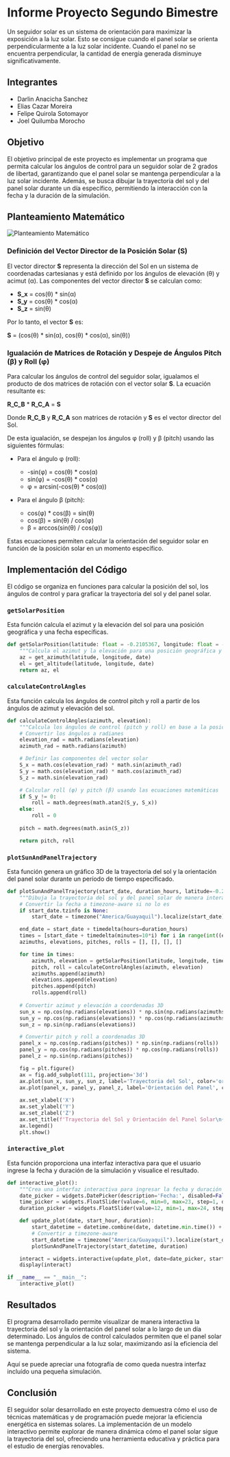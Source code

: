 # Informe Proyecto Segundo Bimestre
Un seguidor solar es un sistema de orientación para maximizar la exposición a la luz solar. Esto se consigue cuando el panel solar se orienta perpendicularmente a la luz solar incidente. Cuando el panel no se encuentra perpendicular, la cantidad de energía generada disminuye significativamente.

## Integrantes
* Darlin Anacicha Sanchez
* Elias Cazar Moreira
* Felipe Quirola Sotomayor
* Joel Quilumba Morocho

## Objetivo
El objetivo principal de este proyecto es implementar un programa que permita calcular los ángulos de control para un seguidor solar de 2 grados de libertad, garantizando que el panel solar se mantenga perpendicular a la luz solar incidente. Además, se busca dibujar la trayectoria del sol y del panel solar durante un día específico, permitiendo la interacción con la fecha y la duración de la simulación.

## Planteamiento Matemático

![Planteamiento Matemático](https://github.com/iamjoel01/proyecto2bimestre_grupo8/raw/main/Planetamiento%20Matem%C3%A1tico.jpg)

### Definición del Vector Director de la Posición Solar (S)

El vector director **S** representa la dirección del Sol en un sistema de coordenadas cartesianas y está definido por los ángulos de elevación (θ) y acimut (α). Las componentes del vector director **S** se calculan como:

- **S_x** = cos(θ) * sin(α)
- **S_y** = cos(θ) * cos(α)
- **S_z** = sin(θ)

Por lo tanto, el vector **S** es:

**S** = (cos(θ) * sin(α), cos(θ) * cos(α), sin(θ))

### Igualación de Matrices de Rotación y Despeje de Ángulos Pitch (β) y Roll (φ)

Para calcular los ángulos de control del seguidor solar, igualamos el producto de dos matrices de rotación con el vector solar **S**. La ecuación resultante es:

**R_C_B** * **R_C_A** = **S**

Donde **R_C_B** y **R_C_A** son matrices de rotación y **S** es el vector director del Sol.

De esta igualación, se despejan los ángulos φ (roll) y β (pitch) usando las siguientes fórmulas:

- Para el ángulo φ (roll):

  - -sin(φ) = cos(θ) * cos(α)
  - sin(φ) = -cos(θ) * cos(α)
  - φ = arcsin(-cos(θ) * cos(α))

- Para el ángulo β (pitch):

  - cos(φ) * cos(β) = sin(θ)
  - cos(β) = sin(θ) / cos(φ)
  - β = arccos(sin(θ) / cos(φ))

Estas ecuaciones permiten calcular la orientación del seguidor solar en función de la posición solar en un momento específico.

## Implementación del Código
El código se organiza en funciones para calcular la posición del sol, los ángulos de control y para graficar la trayectoria del sol y del panel solar.

### `getSolarPosition`
Esta función calcula el azimut y la elevación del sol para una posición geográfica y una fecha específicas.

```python
def getSolarPosition(latitude: float = -0.2105367, longitude: float = -78.491614, date: datetime = datetime.now(tz=timezone("America/Guayaquil"))):
    """Calcula el azimut y la elevación para una posición geográfica y fecha."""
    az = get_azimuth(latitude, longitude, date)
    el = get_altitude(latitude, longitude, date)
    return az, el
```
### `calculateControlAngles`
Esta función calcula los ángulos de control pitch y roll a partir de los ángulos de azimut y elevación del sol.

```python
def calculateControlAngles(azimuth, elevation):
    """Calcula los ángulos de control (pitch y roll) en base a la posición solar."""
    # Convertir los ángulos a radianes
    elevation_rad = math.radians(elevation)
    azimuth_rad = math.radians(azimuth)

    # Definir las componentes del vector solar
    S_x = math.cos(elevation_rad) * math.sin(azimuth_rad)
    S_y = math.cos(elevation_rad) * math.cos(azimuth_rad)
    S_z = math.sin(elevation_rad)

    # Calcular roll (φ) y pitch (β) usando las ecuaciones matemáticas
    if S_y != 0:
        roll = math.degrees(math.atan2(S_y, S_x))
    else:
        roll = 0
    
    pitch = math.degrees(math.asin(S_z))

    return pitch, roll
```
### `plotSunAndPanelTrajectory`
Esta función genera un gráfico 3D de la trayectoria del sol y la orientación del panel solar durante un período de tiempo especificado.

```python
def plotSunAndPanelTrajectory(start_date, duration_hours, latitude=-0.2105367, longitude=-78.491614):
    """Dibuja la trayectoria del sol y del panel solar de manera interactiva."""
    # Convertir la fecha a timezone-aware si no lo es
    if start_date.tzinfo is None:
        start_date = timezone("America/Guayaquil").localize(start_date)

    end_date = start_date + timedelta(hours=duration_hours)
    times = [start_date + timedelta(minutes=10*i) for i in range(int((end_date - start_date).total_seconds() / 600))]
    azimuths, elevations, pitches, rolls = [], [], [], []

    for time in times:
        azimuth, elevation = getSolarPosition(latitude, longitude, time)
        pitch, roll = calculateControlAngles(azimuth, elevation)
        azimuths.append(azimuth)
        elevations.append(elevation)
        pitches.append(pitch)
        rolls.append(roll)
    
    # Convertir azimut y elevación a coordenadas 3D
    sun_x = np.cos(np.radians(elevations)) * np.sin(np.radians(azimuths))
    sun_y = np.cos(np.radians(elevations)) * np.cos(np.radians(azimuths))
    sun_z = np.sin(np.radians(elevations))

    # Convertir pitch y roll a coordenadas 3D
    panel_x = np.cos(np.radians(pitches)) * np.sin(np.radians(rolls))
    panel_y = np.cos(np.radians(pitches)) * np.cos(np.radians(rolls))
    panel_z = np.sin(np.radians(pitches))

    fig = plt.figure()
    ax = fig.add_subplot(111, projection='3d')
    ax.plot(sun_x, sun_y, sun_z, label='Trayectoria del Sol', color='orange')
    ax.plot(panel_x, panel_y, panel_z, label='Orientación del Panel', color='blue')
    
    ax.set_xlabel('X')
    ax.set_ylabel('Y')
    ax.set_zlabel('Z')
    ax.set_title(f'Trayectoria del Sol y Orientación del Panel Solar\n{start_date.date()}')
    ax.legend()
    plt.show()
```
### `interactive_plot`
Esta función proporciona una interfaz interactiva para que el usuario ingrese la fecha y duración de la simulación y visualice el resultado.

```python
def interactive_plot():
    """Crea una interfaz interactiva para ingresar la fecha y duración de la simulación."""
    date_picker = widgets.DatePicker(description='Fecha:', disabled=False)
    time_picker = widgets.FloatSlider(value=6, min=0, max=23, step=1, description='Hora Inicial:')
    duration_picker = widgets.FloatSlider(value=12, min=1, max=24, step=1, description='Duración (h):')

    def update_plot(date, start_hour, duration):
        start_datetime = datetime.combine(date, datetime.min.time()) + timedelta(hours=start_hour)
        # Convertir a timezone-aware
        start_datetime = timezone("America/Guayaquil").localize(start_datetime)
        plotSunAndPanelTrajectory(start_datetime, duration)

    interact = widgets.interactive(update_plot, date=date_picker, start_hour=time_picker, duration=duration_picker)
    display(interact)

if __name__ == "__main__":
    interactive_plot()
```
## Resultados
El programa desarrollado permite visualizar de manera interactiva la trayectoria del sol y la orientación del panel solar a lo largo de un día determinado. Los ángulos de control calculados permiten que el panel solar se mantenga perpendicular a la luz solar, maximizando así la eficiencia del sistema.

Aquí se puede apreciar una fotografía de como queda nuestra interfaz incluído una pequeña simulación.



## Conclusión
El seguidor solar desarrollado en este proyecto demuestra cómo el uso de técnicas matemáticas y de programación puede mejorar la eficiencia energética en sistemas solares. La implementación de un modelo interactivo permite explorar de manera dinámica cómo el panel solar sigue la trayectoria del sol, ofreciendo una herramienta educativa y práctica para el estudio de energías renovables.
